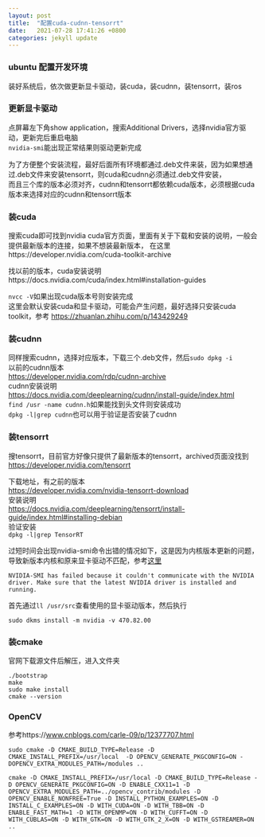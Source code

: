 ```yaml
---
layout: post
title:  "配置cuda-cudnn-tensorrt"
date:   2021-07-28 17:41:26 +0800
categories: jekyll update
---
```


### ubuntu 配置开发环境

装好系统后，依次做更新显卡驱动，装cuda，装cudnn，装tensorrt，装ros

### 更新显卡驱动
点屏幕左下角show application，搜索Additional Drivers，选择nvidia官方驱动，更新完后重启电脑   
`nvidia-smi`能出现正常结果则驱动更新完成

为了方便整个安装流程，最好后面所有环境都通过.deb文件来装，因为如果想通过.deb文件来安装tensorrt，则cuda和cudnn必须通过.deb文件安装，  
而且三个库的版本必须对齐，cudnn和tensorrt都依赖cuda版本，必须根据cuda版本来选择对应的cudnn和tensorrt版本   

### 装cuda
搜索cuda即可找到nvidia cuda官方页面，里面有关于下载和安装的说明，一般会提供最新版本的连接，如果不想装最新版本，
在这里https://developer.nvidia.com/cuda-toolkit-archive

找以前的版本，cuda安装说明https://docs.nvidia.com/cuda/index.html#installation-guides

`nvcc -V`如果出现cuda版本号则安装完成    
这里会默认安装cuda和显卡驱动，可能会产生问题，最好选择只安装cuda toolkit，参考
https://zhuanlan.zhihu.com/p/143429249


### 装cudnn
同样搜索cudnn，选择对应版本，下载三个.deb文件，然后`sudo dpkg -i`   
以前的cudnn版本    
https://developer.nvidia.com/rdp/cudnn-archive   
cudnn安装说明    
https://docs.nvidia.com/deeplearning/cudnn/install-guide/index.html   
`find /usr -name cudnn.h`如果能找到头文件则安装成功    
`dpkg -l|grep cudnn`也可以用于验证是否安装了cudnn

### 装tensorrt
搜tensorrt，目前官方好像只提供了最新版本的tensorrt，archived页面没找到   
https://developer.nvidia.com/tensorrt   

下载地址，有之前的版本  
https://developer.nvidia.com/nvidia-tensorrt-download  
安装说明   
https://docs.nvidia.com/deeplearning/tensorrt/install-guide/index.html#installing-debian   
验证安装   
`dpkg -l|grep TensorRT`  

过短时间会出现nvidia-smi命令出错的情况如下，这是因为内核版本更新的问题，导致新版本内核和原来显卡驱动不匹配，参考[这里](https://blog.csdn.net/xiaojinger_123/article/details/121161446)
```
NVIDIA-SMI has failed because it couldn't communicate with the NVIDIA driver. Make sure that the latest NVIDIA driver is installed and running.
```
首先通过`ll /usr/src`查看使用的显卡驱动版本，然后执行
```
sudo dkms install -m nvidia -v 470.82.00
```


### 装cmake
官网下载源文件后解压，进入文件夹
```
./bootstrap  
make   
sudo make install  
cmake --version
```

### OpenCV
参考https://www.cnblogs.com/carle-09/p/12377707.html


```
sudo cmake -D CMAKE_BUILD_TYPE=Release -D CMAKE_INSTALL_PREFIX=/usr/local  -D OPENCV_GENERATE_PKGCONFIG=ON -DOPENCV_EXTRA_MODULES_PATH=/modules ..
```

```
cmake -D CMAKE_INSTALL_PREFIX=/usr/local -D CMAKE_BUILD_TYPE=Release -D OPENCV_GENERATE_PKGCONFIG=ON -D ENABLE_CXX11=1 -D OPENCV_EXTRA_MODULES_PATH=../opencv_contrib/modules -D OPENCV_ENABLE_NONFREE=True -D INSTALL_PYTHON_EXAMPLES=ON -D INSTALL_C_EXAMPLES=ON -D WITH_CUDA=ON -D WITH_TBB=ON -D ENABLE_FAST_MATH=1 -D WITH_OPENMP=ON -D WITH_CUFFT=ON -D WITH_CUBLAS=ON -D WITH_GTK=ON -D WITH_GTK_2_X=ON -D WITH_GSTREAMER=ON ..
```
